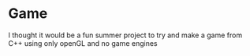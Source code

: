 # Game
I thought it would be a fun summer project to try and make a game from C++ using only openGL and no game engines
